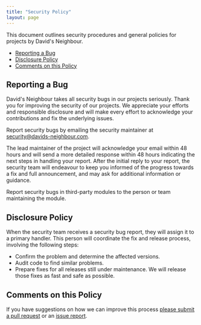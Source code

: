 ```yaml
---
title: "Security Policy"
layout: page
---
```


This document outlines security procedures and general policies for projects by David's Neighbour.

- [Reporting a Bug](#reporting-a-bug)
- [Disclosure Policy](#disclosure-policy)
- [Comments on this Policy](#comments-on-this-policy)

## Reporting a Bug

David's Neighbour takes all security bugs in our projects seriously. Thank you for improving the security of our projects. We appreciate your efforts and responsible disclosure and will make every effort to acknowledge your contributions and fix the underlying issues.

Report security bugs by emailing the security maintainer at [security@davids-neighbour.com](mailto:security@davids-neighbour.com).

The lead maintainer of the project will acknowledge your email within 48 hours and will send a more detailed response within 48 hours indicating the next steps in handling your report. After the initial reply to your report, the security team will endeavour to keep you informed of the progress towards a fix and full announcement, and may ask for additional information or guidance.

Report security bugs in third-party modules to the person or team maintaining the module.

## Disclosure Policy

When the security team receives a security bug report, they will assign it to a primary handler. This person will coordinate the fix and release process, involving the following steps:

- Confirm the problem and determine the affected versions.
- Audit code to find similar problems.
- Prepare fixes for all releases still under maintenance. We will release those fixes as fast and safe as possible.

## Comments on this Policy

If you have suggestions on how we can improve this process [please submit a pull request](https://github.com/davidsneighbour/davids-neighbour.com/edit/main/content/policies/security/index.md) or an [issue report](https://github.com/davidsneighbour/davids-neighbour.com/issues).
